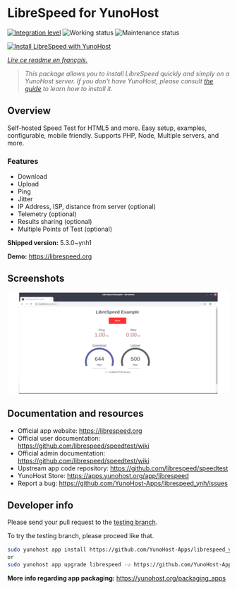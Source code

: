 <!--
N.B.: This README was automatically generated by https://github.com/YunoHost/apps/tree/master/tools/README-generator
It shall NOT be edited by hand.
-->

# LibreSpeed for YunoHost

[![Integration level](https://dash.yunohost.org/integration/librespeed.svg)](https://dash.yunohost.org/appci/app/librespeed) ![Working status](https://ci-apps.yunohost.org/ci/badges/librespeed.status.svg) ![Maintenance status](https://ci-apps.yunohost.org/ci/badges/librespeed.maintain.svg)

[![Install LibreSpeed with YunoHost](https://install-app.yunohost.org/install-with-yunohost.svg)](https://install-app.yunohost.org/?app=librespeed)

*[Lire ce readme en français.](./README_fr.md)*

> *This package allows you to install LibreSpeed quickly and simply on a YunoHost server.
If you don't have YunoHost, please consult [the guide](https://yunohost.org/#/install) to learn how to install it.*

## Overview

Self-hosted Speed Test for HTML5 and more. Easy setup, examples, configurable, mobile friendly. Supports PHP, Node, Multiple servers, and more.

### Features

- Download
- Upload
- Ping
- Jitter
- IP Address, ISP, distance from server (optional)
- Telemetry (optional)
- Results sharing (optional)
- Multiple Points of Test (optional)


**Shipped version:** 5.3.0~ynh1

**Demo:** https://librespeed.org

## Screenshots

![Screenshot of LibreSpeed](./doc/screenshots/screenshot.png)

## Documentation and resources

* Official app website: <https://librespeed.org>
* Official user documentation: <https://github.com/librespeed/speedtest/wiki>
* Official admin documentation: <https://github.com/librespeed/speedtest/wiki>
* Upstream app code repository: <https://github.com/librespeed/speedtest>
* YunoHost Store: <https://apps.yunohost.org/app/librespeed>
* Report a bug: <https://github.com/YunoHost-Apps/librespeed_ynh/issues>

## Developer info

Please send your pull request to the [testing branch](https://github.com/YunoHost-Apps/librespeed_ynh/tree/testing).

To try the testing branch, please proceed like that.

``` bash
sudo yunohost app install https://github.com/YunoHost-Apps/librespeed_ynh/tree/testing --debug
or
sudo yunohost app upgrade librespeed -u https://github.com/YunoHost-Apps/librespeed_ynh/tree/testing --debug
```

**More info regarding app packaging:** <https://yunohost.org/packaging_apps>

